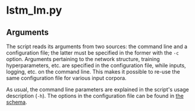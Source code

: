 # lstm_lm.py

## Arguments

The script reads its arguments from two sources: the command line and a
configuration file; the latter must be specified in the former with the `-c`
option. Arguments pertaining to the network structure, training hyperparameters,
etc. are specified in the configuration file, while
inputs, logging, etc. on the command line. This makes it possible to re-use the
same configuration file for various input corpora.

As usual, the command line parameters are explained in the script's usage
description (`-h`). The options in the configuration file can be found in
[the schema](conf/lstm_lm_conf.schema).
